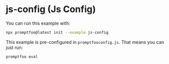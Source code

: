 # js-config (Js Config)

You can run this example with:

```bash
npx promptfoo@latest init --example js-config
```

This example is pre-configured in `promptfooconfig.js`. That means you can just run:

```
promptfoo eval
```
